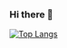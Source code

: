 ### Hi there 👋

[![Top Langs](https://github-readme-stats.vercel.app/api/top-langs/?username=DanyloM73&layout=donut-vertical&theme=codeSTACKr        )](https://github.com/anuraghazra/github-readme-stats)
